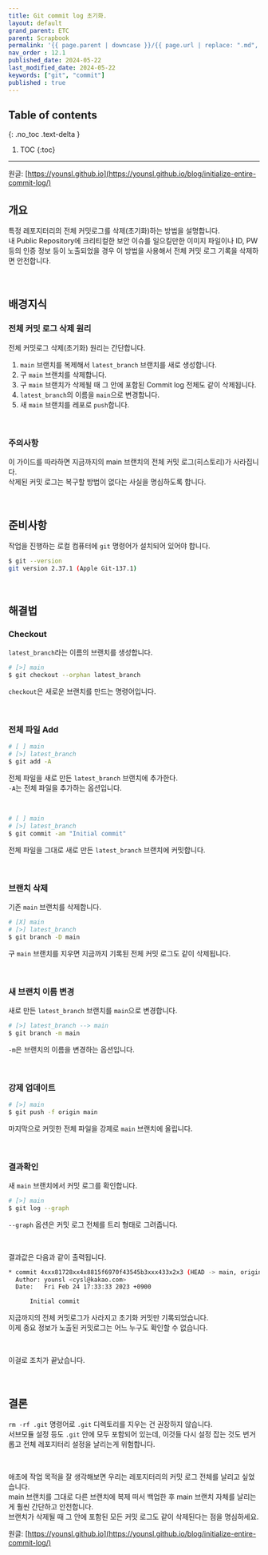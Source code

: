 ```yaml
---
title: Git commit log 초기화.
layout: default
grand_parent: ETC
parent: Scrapbook
permalink: '{{ page.parent | downcase }}/{{ page.url | replace: ".md", "" | downcase }}'
nav_order : 12.1
published_date: 2024-05-22
last_modified_date: 2024-05-22
keywords: ["git", "commit"]
published : true
---
```

## Table of contents
{: .no_toc .text-delta }

1. TOC
{:toc}
---

원글: [https://younsl.github.io](https://younsl.github.io/blog/initialize-entire-commit-log/)

## 개요

특정 레포지터리의 전체 커밋로그를 삭제(초기화)하는 방법을 설명합니다.  
내 Public Repository에 크리티컬한 보안 이슈를 일으킬만한 이미지 파일이나 ID, PW 등의 인증 정보 등이 노출되었을 경우 이 방법을 사용해서 전체 커밋 로그 기록을 삭제하면 안전합니다.

&nbsp;

## 배경지식

### 전체 커밋 로그 삭제 원리

전체 커밋로그 삭제(초기화) 원리는 간단합니다.

1. `main` 브랜치를 복제해서 `latest_branch` 브랜치를 새로 생성합니다.
2. 구 `main` 브랜치를 삭제합니다.
3. 구 `main` 브랜치가 삭제될 때 그 안에 포함된 Commit log 전체도 같이 삭제됩니다.
4. `latest_branch`의 이름을 `main`으로 변경합니다.
5. 새 `main` 브랜치를 레포로 `push`합니다.

&nbsp;

### 주의사항

이 가이드를 따라하면 지금까지의 main 브랜치의 전체 커밋 로그(히스토리)가 사라집니다.  
삭제된 커밋 로그는 복구할 방법이 없다는 사실을 명심하도록 합니다.

&nbsp;

## 준비사항

작업을 진행하는 로컬 컴퓨터에 `git` 명령어가 설치되어 있어야 합니다.

```bash
$ git --version
git version 2.37.1 (Apple Git-137.1)
```

&nbsp;

## 해결법

### Checkout

`latest_branch`라는 이름의 브랜치를 생성합니다.

```bash
# [>] main
$ git checkout --orphan latest_branch
```

`checkout`은 새로운 브랜치를 만드는 명령어입니다.

&nbsp;

### 전체 파일 Add

```bash
# [ ] main
# [>] latest_branch
$ git add -A
```

전체 파일을 새로 만든 `latest_branch` 브랜치에 추가한다.  
`-A`는 전체 파일을 추가하는 옵션입니다.

&nbsp;

```bash
# [ ] main
# [>] latest_branch
$ git commit -am "Initial commit"
```

전체 파일을 그대로 새로 만든 `latest_branch` 브랜치에 커밋합니다.

&nbsp;

### 브랜치 삭제

기존 `main` 브랜치를 삭제합니다.

```bash
# [X] main
# [>] latest_branch
$ git branch -D main
```

구 `main` 브랜치를 지우면 지금까지 기록된 전체 커밋 로그도 같이 삭제됩니다.

&nbsp;

### 새 브랜치 이름 변경

새로 만든 `latest_branch` 브랜치를 `main`으로 변경합니다.

```bash
# [>] latest_branch --> main
$ git branch -m main
```

`-m`은 브랜치의 이름을 변경하는 옵션입니다.

&nbsp;

### 강제 업데이트

```bash
# [>] main
$ git push -f origin main
```

마지막으로 커밋한 전체 파일을 강제로 `main` 브랜치에 올립니다.

&nbsp;

### 결과확인

새 `main` 브랜치에서 커밋 로그를 확인합니다.

```bash
# [>] main
$ git log --graph
```

`--graph` 옵션은 커밋 로그 전체를 트리 형태로 그려줍니다.

&nbsp;

결과값은 다음과 같이 출력됩니다.

```bash
* commit 4xxx81728xx4x8815f6970f43545b3xxx433x2x3 (HEAD -> main, origin/main, origin/HEAD)
  Author: younsl <cysl@kakao.com>
  Date:   Fri Feb 24 17:33:33 2023 +0900

      Initial commit
```

지금까지의 전체 커밋로그가 사라지고 초기화 커밋만 기록되었습니다.  
이제 중요 정보가 노출된 커밋로그는 어느 누구도 확인할 수 없습니다.

&nbsp;

이걸로 조치가 끝났습니다.

&nbsp;

## 결론

`rm -rf .git` 명령어로 `.git` 디렉토리를 지우는 건 권장하지 않습니다.  
서브모듈 설정 등도 `.git` 안에 모두 포함되어 있는데, 이것들 다시 설정 잡는 것도 번거롭고 전체 레포지터리 설정을 날리는게 위험합니다.  

&nbsp;

애초에 작업 목적을 잘 생각해보면 우리는 레포지터리의 커밋 로그 전체를 날리고 싶었습니다.  
main 브랜치를 그대로 다른 브랜치에 복제 떠서 백업한 후 main 브랜치 자체를 날리는게 훨씬 간단하고 안전합니다.  
브랜치가 삭제될 때 그 안에 포함된 모든 커밋 로그도 같이 삭제된다는 점을 명심하세요.<br>

원글: [https://younsl.github.io](https://younsl.github.io/blog/initialize-entire-commit-log/)
